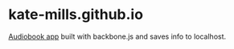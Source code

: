 # kate-mills.github.io
[Audiobook app](https://kate-mills.github.io/bookapp/) built with backbone.js and saves info to localhost.
